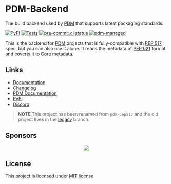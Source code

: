 # PDM-Backend

The build backend used by [PDM] that supports latest packaging standards.

[![PyPI](https://img.shields.io/pypi/v/pdm-backend?label=PyPI)](https://pypi.org/project/pdm-backend)
[![Tests](https://github.com/pdm-project/pdm-backend/actions/workflows/ci.yml/badge.svg)](https://github.com/pdm-project/pdm-backend/actions/workflows/ci.yml)
[![pre-commit.ci status](https://results.pre-commit.ci/badge/github/pdm-project/pdm-backend/main.svg)](https://results.pre-commit.ci/latest/github/pdm-project/pdm-backend/main)
[![pdm-managed](https://img.shields.io/endpoint?url=https%3A%2F%2Fcdn.jsdelivr.net%2Fgh%2Fpdm-project%2F.github%2Fbadge.json)](https://pdm-project.org)

This is the backend for [PDM] projects that is fully-compatible with [PEP 517] spec, but you can also use it alone.
It reads the metadata of [PEP 621] format and coverts it to [Core metadata].

[pep 517]: https://www.python.org/dev/peps/pep-0517/
[pep 621]: https://www.python.org/dev/peps/pep-0621/
[Core metadata]: https://packaging.python.org/specifications/core-metadata/
[PDM]: https://pdm-project.org

## Links

- [Documentation](https://backend.pdm-project.org)
- [Changelog](https://github.com/pdm-project/pdm-backend/releases)
- [PDM Documentation][PDM]
- [PyPI](https://pypi.org/project/pdm-backend)
- [Discord](https://discord.gg/Phn8smztpv)

> **NOTE**
> This project has been renamed from `pdm-pep517` and the old project lives in the [legacy] branch.

[legacy]: https://github.com/pdm-project/pdm-backend/tree/legacy

## Sponsors

<p align="center">
    <a href="https://cdn.jsdelivr.net/gh/pdm-project/sponsors/sponsors.svg">
        <img src="https://cdn.jsdelivr.net/gh/pdm-project/sponsors/sponsors.svg"/>
    </a>
</p>

## License

This project is licensed under [MIT license](/LICENSE).
